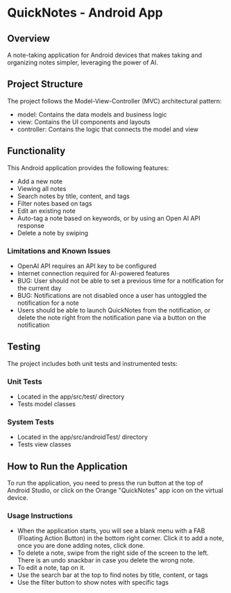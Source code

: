 # QuickNotes - Android App

## Overview

A note-taking application for Android devices that makes taking and organizing notes simpler, leveraging the power of AI.

## Project Structure

The project follows the Model-View-Controller (MVC) architectural pattern:

- model: Contains the data models and business logic
- view: Contains the UI components and layouts
- controller: Contains the logic that connects the model and view

## Functionality

This Android application provides the following features:

- Add a new note
- Viewing all notes
- Search notes by title, content, and tags
- Filter notes based on tags
- Edit an existing note
- Auto-tag a note based on keywords, or by using an Open AI API response
- Delete a note by swiping

### Limitations and Known Issues

- OpenAI API requires an API key to be configured
- Internet connection required for AI-powered features
- BUG: User should not be able to set a previous time for a notification for the current day
- BUG: Notifications are not disabled once a user has untoggled the notification for a note
- Users should be able to launch QuickNotes from the notification, or delete the note right from the notification pane via a button on the notification

## Testing

The project includes both unit tests and instrumented tests:

### Unit Tests

- Located in the app/src/test/ directory
- Tests model classes

### System Tests

- Located in the app/src/androidTest/ directory
- Tests view classes

## How to Run the Application

To run the application, you need to press the run button at the top of Android Studio, or click on the Orange "QuickNotes" app icon on the virtual device.

### Usage Instructions

- When the application starts, you will see a blank menu with a FAB (Floating Action Button) in the bottom right corner. Click it to add a note, once you are done adding notes, click done.
- To delete a note, swipe from the right side of the screen to the left. There is an undo snackbar in case you delete the wrong note.
- To edit a note, tap on it.
- Use the search bar at the top to find notes by title, content, or tags
- Use the filter button to show notes with specific tags
